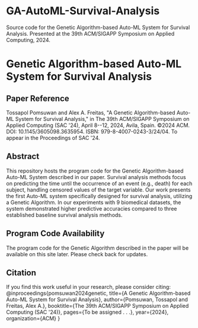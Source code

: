 # GA-AutoML-Survival-Analysis
Source code for the Genetic Algorithm-based Auto-ML System for Survival Analysis. Presented at the 39th ACM/SIGAPP Symposium on Applied Computing, 2024.

# Genetic Algorithm-based Auto-ML System for Survival Analysis

## Paper Reference
Tossapol Pomsuwan and Alex A. Freitas, "A Genetic Algorithm-based Auto-ML System for Survival Analysis," in The 39th ACM/SIGAPP Symposium on Applied Computing (SAC '24), April 8--12, 2024, Avila, Spain. ©2024 ACM. DOI: 10.1145/3605098.3635954. ISBN: 979-8-4007-0243-3/24/04. To appear in the Proceedings of SAC '24.

## Abstract
This repository hosts the program code for the Genetic Algorithm-based Auto-ML System described in our paper. Survival analysis methods focus on predicting the time until the occurrence of an event (e.g., death) for each subject, handling censored values of the target variable. Our work presents the first Auto-ML system specifically designed for survival analysis, utilizing a Genetic Algorithm. In our experiments with 9 biomedical datasets, the system demonstrated higher predictive accuracies compared to three established baseline survival analysis methods.

## Program Code Availability
The program code for the Genetic Algorithm described in the paper will be available on this site later. Please check back for updates.

## Citation
If you find this work useful in your research, please consider citing:
@inproceedings{pomsuwan2024genetic,
title={A Genetic Algorithm-based Auto-ML System for Survival Analysis},
author={Pomsuwan, Tossapol and Freitas, Alex A.},
booktitle={The 39th ACM/SIGAPP Symposium on Applied Computing (SAC '24)},
pages={To be assigned . . .},
year={2024},
organization={ACM}
}
